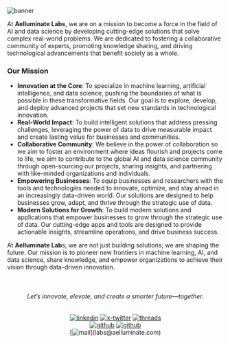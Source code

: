 ![banner](https://i.imgur.com/6wv3Bxz.jpg)

At **Aelluminate Labs**, we are on a mission to become a force in the field of AI and data science by developing cutting-edge solutions that solve complex real-world problems. We are dedicated to fostering a collaborative community of experts, promoting knowledge sharing, and driving technological advancements that benefit society as a whole.

### Our Mission

- **Innovation at the Core**: To specialize in machine learning, artificial intelligence, and data science, pushing the boundaries of what is possible in these transformative fields. Our goal is to explore, develop, and deploy advanced projects that set new standards in technological innovation.
- **Real-World Impact**: To build intelligent solutions that address pressing challenges, leveraging the power of data to drive measurable impact and create lasting value for businesses and communities.
- **Collaborative Community**: We believe in the power of collaboration so we aim to foster an environment where ideas flourish and projects come to life, we aim to contribute to the global AI and data science community through open-sourcing our projects, sharing insights, and partnering with like-minded organizations and individuals.
- **Empowering Businesses**: To equip businesses and researchers with the tools and technologies needed to innovate, optimize, and stay ahead in an increasingly data-driven world. Our solutions are designed to help businesses grow, adapt, and thrive through the strategic use of data.
- **Modern Solutions for Growth**: To build modern solutions and applications that empower businesses to grow through the strategic use of data. Our cutting-edge apps and tools are designed to provide actionable insights, streamline operations, and drive business success.

At **Aelluminate Lab**s, we are not just building solutions; we are shaping the future. Our mission is to pioneer new frontiers in machine learning, AI, and data science, share knowledge, and empower organizations to achieve their vision through data-driven innovation.

<div align='center'>
<br />

###### Let’s innovate, elevate, and create a smarter future—together.

[![linkedin](https://img.shields.io/badge/company/aelluminate-1A1B1F?style=for-the-badge&logo=linkedin&logoColor=white)](https://www.linkedin.com/company/aelluminate/)
[![x-twitter](https://img.shields.io/badge/@aelluminate-1A1B1F?style=for-the-badge&logo=x&logoColor=white)](https://x.com/aelluminate)
[![threads](https://img.shields.io/badge/@aelluminate-1A1B1F?style=for-the-badge&logo=Threads&logoColor=white)](https://www.threads.net/@aelluminate)  
[![github](https://img.shields.io/badge/labs-1A1B1F?style=for-the-badge&logo=github&logoColor=white)](https://github.com/aelluminate-labs)
[![github](https://img.shields.io/badge/hive-1A1B1F?style=for-the-badge&logo=github&logoColor=white)](https://github.com/aelluminate-hive)  
[![mail](https://img.shields.io/badge/email_us_(labs@aelluminate.com)-FFE31A?style=for-the-badge&logo=gmail&logoColor=black)](labs@aelluminate.com)

</div>
